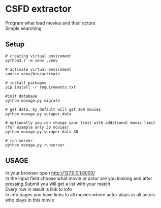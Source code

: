 # CSFD extractor

Program what load movies and their actors  
Simple searching  

## Setup
```
# creating virtual enviroment
python3.7 -m venv .venv

# activate virtual enviroment
source venv/bin/activate

# install packages
pip install -r requirements.txt

#init database
python manage.py migrate

# get data, by default will get 300 movies
python manage.py scraper_data

# optionally you can change your limit with additional movie limit (for example only 30 movies)
python manage.py scraper_data 30

# run server
python manage.py runserver
```


## USAGE
In your browser open http://127.0.0.1:8000/  
In the input field choose what movie or actor are you looking and after
 pressing Submit you will get a list with your match  
 Every row in result is link to info  
 In info pages you have links to all movies where actor plays or all actors who plays in this movie
